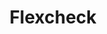 ---
title: Flexcheck
slug: flexcheck
updated-on: '2024-05-30T13:44:31.749Z'
created-on: '2024-05-30T13:41:46.671Z'
published-on: '2024-05-30T13:54:32.469Z'
f_city-state-2:
- cms/city/thomson-ga.md
- cms/city/rome-ga.md
- cms/city/smyrna-ga.md
- cms/city/augusta-ga.md
- cms/city/mableton-ga.md
- cms/city/fort-oglethorpe-ga.md
f_locations:
- cms/payday-loan/flexcheck-18673.md
- cms/payday-loan/flexcheck-18674.md
- cms/payday-loan/flexcheck-18675.md
- cms/payday-loan/flexcheck-18676.md
- cms/payday-loan/flexcheck-18677.md
- cms/payday-loan/flexcheck-18678.md
- cms/payday-loan/flexcheck-18679.md
f_states:
- cms/state/georgia.md
layout: '[company].html'
tags: company
---